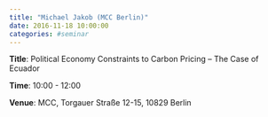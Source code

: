 ```yaml
---
title: "Michael Jakob (MCC Berlin)"
date: 2016-11-18 10:00:00
categories: #seminar
---
```


**Title**: Political Economy Constraints to Carbon Pricing – The Case of Ecuador  

**Time**: 10:00 - 12:00  

**Venue**: MCC, Torgauer Straße 12-15, 10829 Berlin
